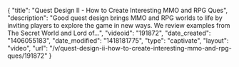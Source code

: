 {
    "title": "Quest Design II - How to Create Interesting MMO and RPG Ques",
    "description": "Good quest design brings MMO and RPG worlds to life by inviting players to explore the game in new ways. We review examples from The Secret World and Lord of...",
    "videoid": "191872",
    "date_created": "1406055183",
    "date_modified": "1418181775",
    "type": "captivate",
    "layout": "video",
    "url": "\/v\/quest-design-ii-how-to-create-interesting-mmo-and-rpg-ques\/191872"
}